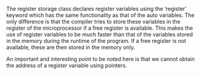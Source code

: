 The register storage class declares register variables using the ‘register’ keyword which has the same functionality as that of the auto variables. The only difference is that the compiler tries to store these variables in the register of the microprocessor if a free register is available. This makes the use of register variables to be much faster than that of the variables stored in the memory during the runtime of the program. If a free register is not available, these are then stored in the memory only.

An important and interesting point to be noted here is that we cannot obtain the address of a register variable using pointers.
